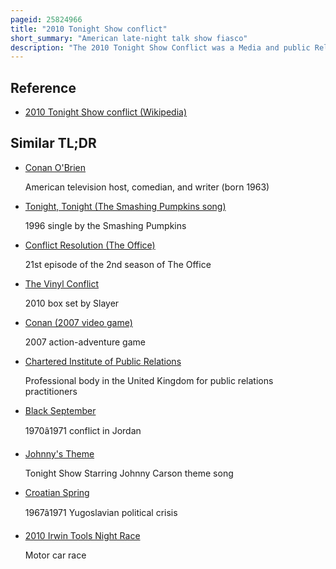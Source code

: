 ```yaml
---
pageid: 25824966
title: "2010 Tonight Show conflict"
short_summary: "American late-night talk show fiasco"
description: "The 2010 Tonight Show Conflict was a Media and public Relations conflict involving american Television Network nbc and two of its late-night Talk Show hosts conan O'Brien and Jay Leno over the Time Slots and Host Duties of Long-Running."
---
```


## Reference

- [2010 Tonight Show conflict (Wikipedia)](https://en.wikipedia.org/?curid=25824966)

## Similar TL;DR

- [Conan O'Brien](/tldr/en/conan-obrien)

  American television host, comedian, and writer (born 1963)

- [Tonight, Tonight (The Smashing Pumpkins song)](/tldr/en/tonight-tonight-the-smashing-pumpkins-song)

  1996 single by the Smashing Pumpkins

- [Conflict Resolution (The Office)](/tldr/en/conflict-resolution-the-office)

  21st episode of the 2nd season of The Office

- [The Vinyl Conflict](/tldr/en/the-vinyl-conflict)

  2010 box set by Slayer

- [Conan (2007 video game)](/tldr/en/conan-2007-video-game)

  2007 action-adventure game

- [Chartered Institute of Public Relations](/tldr/en/chartered-institute-of-public-relations)

  Professional body in the United Kingdom for public relations practitioners

- [Black September](/tldr/en/black-september)

  1970â1971 conflict in Jordan

- [Johnny's Theme](/tldr/en/johnnys-theme)

  Tonight Show Starring Johnny Carson theme song

- [Croatian Spring](/tldr/en/croatian-spring)

  1967â1971 Yugoslavian political crisis

- [2010 Irwin Tools Night Race](/tldr/en/2010-irwin-tools-night-race)

  Motor car race
